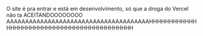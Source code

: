 O site é pra entrar e está em desenvolvimento, só que a droga do Vercel não ta ACEITANDOOOOOOOO AAAAAAAAAAAAAAAAAAAAAAAAAAAAAAAAAAAAAAHHHHHHHHHHHHHHHHHHHHHHHHHHHHHHHHHHHHHHHHHHHH
